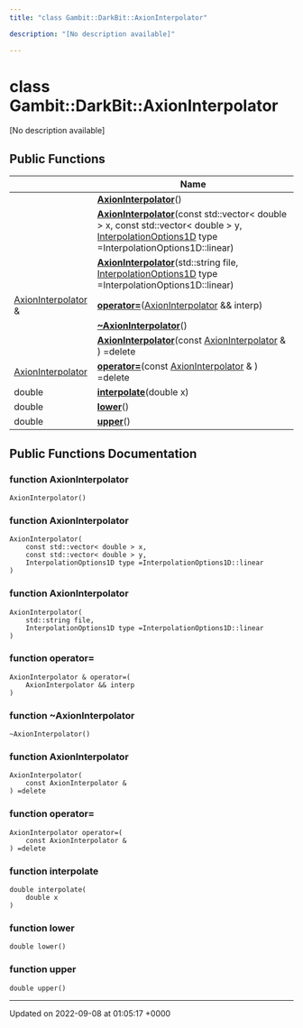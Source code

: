 ```yaml
---
title: "class Gambit::DarkBit::AxionInterpolator"

description: "[No description available]"

---
```


# class Gambit::DarkBit::AxionInterpolator



[No description available]

## Public Functions

|                | Name           |
| -------------- | -------------- |
| | **[AxionInterpolator](/documentation/code/classes/classgambit_1_1darkbit_1_1axioninterpolator/)**() |
| | **[AxionInterpolator](/documentation/code/classes/classgambit_1_1darkbit_1_1axioninterpolator/)**(const std::vector< double > x, const std::vector< double > y, [InterpolationOptions1D](/documentation/code/namespaces/namespacegambit_1_1darkbit/) type =InterpolationOptions1D::linear) |
| | **[AxionInterpolator](/documentation/code/classes/classgambit_1_1darkbit_1_1axioninterpolator/)**(std::string file, [InterpolationOptions1D](/documentation/code/namespaces/namespacegambit_1_1darkbit/) type =InterpolationOptions1D::linear) |
| [AxionInterpolator](/documentation/code/classes/classgambit_1_1darkbit_1_1axioninterpolator/) & | **[operator=](/documentation/code/classes/classgambit_1_1darkbit_1_1axioninterpolator/)**([AxionInterpolator](/documentation/code/classes/classgambit_1_1darkbit_1_1axioninterpolator/) && interp) |
| | **[~AxionInterpolator](/documentation/code/classes/classgambit_1_1darkbit_1_1axioninterpolator/)**() |
| | **[AxionInterpolator](/documentation/code/classes/classgambit_1_1darkbit_1_1axioninterpolator/)**(const [AxionInterpolator](/documentation/code/classes/classgambit_1_1darkbit_1_1axioninterpolator/) & ) =delete |
| [AxionInterpolator](/documentation/code/classes/classgambit_1_1darkbit_1_1axioninterpolator/) | **[operator=](/documentation/code/classes/classgambit_1_1darkbit_1_1axioninterpolator/)**(const [AxionInterpolator](/documentation/code/classes/classgambit_1_1darkbit_1_1axioninterpolator/) & ) =delete |
| double | **[interpolate](/documentation/code/classes/classgambit_1_1darkbit_1_1axioninterpolator/)**(double x) |
| double | **[lower](/documentation/code/classes/classgambit_1_1darkbit_1_1axioninterpolator/)**() |
| double | **[upper](/documentation/code/classes/classgambit_1_1darkbit_1_1axioninterpolator/)**() |

## Public Functions Documentation

### function AxionInterpolator

```
AxionInterpolator()
```


### function AxionInterpolator

```
AxionInterpolator(
    const std::vector< double > x,
    const std::vector< double > y,
    InterpolationOptions1D type =InterpolationOptions1D::linear
)
```


### function AxionInterpolator

```
AxionInterpolator(
    std::string file,
    InterpolationOptions1D type =InterpolationOptions1D::linear
)
```


### function operator=

```
AxionInterpolator & operator=(
    AxionInterpolator && interp
)
```


### function ~AxionInterpolator

```
~AxionInterpolator()
```


### function AxionInterpolator

```
AxionInterpolator(
    const AxionInterpolator & 
) =delete
```


### function operator=

```
AxionInterpolator operator=(
    const AxionInterpolator & 
) =delete
```


### function interpolate

```
double interpolate(
    double x
)
```


### function lower

```
double lower()
```


### function upper

```
double upper()
```


-------------------------------

Updated on 2022-09-08 at 01:05:17 +0000